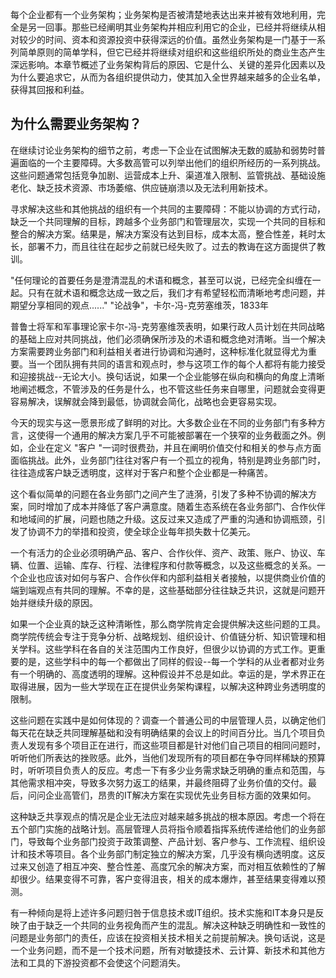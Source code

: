 每个企业都有一个业务架构；业务架构是否被清楚地表达出来并被有效地利用，完全是另一回事。那些已经阐明其业务架构并相应利用它的企业，已经并将继续从相对较少的时间、资本和资源投资中获得深远的价值。虽然业务架构是一门基于一系列简单原则的简单学科，但它已经并将继续对组织和这些组织所处的商业生态产生深远影响。本章节概述了业务架构背后的原因、它是什么、关键的差异化因素以及为什么要追求它，从而为各组织提供动力，使其加入全世界越来越多的企业名单，获得其回报和利益。



## 为什么需要业务架构？

在继续讨论业务架构的细节之前，考虑一下企业在试图解决无数的威胁和弱势时普遍面临的一个主要障碍。大多数高管可以列举出他们的组织所经历的一系列挑战。这些问题通常包括竞争加剧、运营成本上升、渠道准入限制、监管挑战、基础设施老化、缺乏技术资源、市场萎缩、供应链崩溃以及无法利用新技术。

寻求解决这些和其他挑战的组织有一个共同的主要障碍：不能以协调的方式行动，缺乏一个共同理解的目标，跨越多个业务部门和管理层次，实现一个共同的目标和整合的解决方案。结果是，解决方案没有达到目标，成本太高，整合性差，耗时太长，部署不力，而且往往在起步之前就已经失败了。过去的教诲在这方面提供了教训。

​      "任何理论的首要任务是澄清混乱的术语和概念，甚至可以说，已经完全纠缠在一起。只有在就术语和概念达成一致之后，我们才有希望轻松而清晰地考虑问题，并期望分享相同的观点......" "论战争"，卡尔-冯-克劳塞维茨，1833年

普鲁士将军和军事理论家卡尔-冯-克劳塞维茨表明，如果行政人员计划在共同战略的基础上应对共同挑战，他们必须确保所涉及的术语和概念绝对清晰。当一个解决方案需要跨业务部门和利益相关者进行协调和沟通时，这种标准化就显得尤为重要。当一个团队拥有共同的语言和观点时，参与这项工作的每个人都将有能力接受和迎接挑战--无论大小。换句话说，如果一个企业能够在纵向和横向的角度上清晰地阐述概念，不管涉及的任务是什么，也不管这些任务来自哪里，问题就会变得更容易解决，误解就会降到最低，协调就会简化，战略也会更容易实现。

今天的现实与这一愿景形成了鲜明的对比。大多数企业在不同的业务部门有多种方言，这使得一个通用的解决方案几乎不可能被部署在一个狭窄的业务截面之外。例如，企业在定义 "客户 "一词时很费劲，并且在阐明价值交付和相关的参与点方面面临挑战。此外，业务部门往往对客户有一个孤立的视角，特别是跨业务部门时，往往造成客户缺乏透明度，这样对于客户和整个企业都是一种痛苦。

这个看似简单的问题在各业务部门之间产生了涟漪，引发了多种不协调的解决方案，同时增加了成本并降低了客户满意度。随着生态系统在各业务部门、合作伙伴和地域间的扩展，问题也随之升级。这反过来又造成了严重的沟通和协调瓶颈，引发了协调不力的举措和投资，使全球企业每年损失数十亿美元。

一个有活力的企业必须明确产品、客户、合作伙伴、资产、政策、账户、协议、车辆、位置、运输、库存、行程、法律程序和付款等概念，以及这些概念的关系。一个企业也应该对如何与客户、合作伙伴和内部利益相关者接触，以提供商业价值的端到端观点有共同的理解。不幸的是，这些基础部分往往缺乏共识，这就是问题开始并继续升级的原因。

如果一个企业真的缺乏这种清晰性，那么商学院肯定会提供解决这些问题的工具。商学院传统会专注于竞争分析、战略规划、组织设计、价值链分析、知识管理和相关学科。这些学科在各自的关注范围内工作良好，但很少以协调的方式工作。更重要的是，这些学科中的每一个都做出了同样的假设--每一个学科的从业者都对业务有一个明确的、高度透明的理解。这种假设并不总是如此。幸运的是，学术界正在取得进展，因为一些大学现在正在提供业务架构课程，以解决这种跨业务透明度的限制。

这些问题在实践中是如何体现的？调查一个普通公司的中层管理人员，以确定他们每天花在缺乏共同理解基础和没有明确结果的会议上的时间百分比。当几个项目负责人发现有多个项目正在进行，而这些项目都是针对他们自己项目的相同问题时，听听他们所表达的挫败感。此外，当他们发现所有的项目都在争夺同样稀缺的预算时，听听项目负责人的反应。考虑一下有多少业务需求缺乏明确的重点和范围，与其他需求相冲突，导致多次努力返工的结果，并最终阻碍了业务价值的交付。最后，问问企业高管们，昂贵的IT解决方案在实现优先业务目标方面的效果如何。

这种缺乏共享观点的情况是企业无法应对越来越多挑战的根本原因。考虑一个将在五个部门实施的战略计划。高层管理人员将指令顺着指挥系统传递给他们的业务部门，导致每个业务部门投资于政策调整、产品计划、客户参与、工作流程、组织设计和技术等项目。各个业务部门制定独立的解决方案，几乎没有横向透明度。这反过来又创造了相互冲突、整合性差、高度冗余的解决方案，而对相互依赖性的了解却很少。结果变得不可靠，客户变得沮丧，相关的成本爆炸，甚至结果变得难以预测。

有一种倾向是将上述许多问题归咎于信息技术或IT组织。技术实施和IT本身只是反映了由于缺乏一个共同的业务视角而产生的混乱。解决这种缺乏明确性和一致性的问题是业务部门的责任，应该在投资相关技术相关之前提前解决。换句话说，这是一个业务问题，而不是一个技术问题，所有对敏捷技术、云计算、新技术和其他方法和工具的下游投资都不会使这个问题消失。

